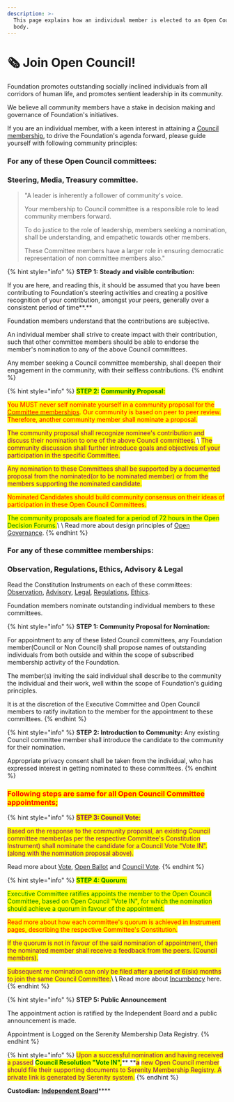 ```yaml
---
description: >-
  This page explains how an individual member is elected to an Open Council
  body.
---
```


# 🗞 Join Open Council!

Foundation promotes outstanding socially inclined individuals from all corridors of human life, and promotes sentient leadership in its community. &#x20;

We believe all community members have a stake in decision making and governance of Foundation's initiatives.

If you are an individual member, with a keen interest in attaining a [Council membership](./), to drive the Foundation's agenda forward, please guide yourself with following community principles:

### For any of these Open Council committees:

### Steering, Media, Treasury committee.&#x20;

> "A leader is inherently a follower of community's voice.&#x20;
>
> Your membership to Council committee is a responsible role to lead community members forward.&#x20;
>
> To do justice to the role of leadership, members seeking a nomination, shall be understanding, and empathetic towards other members.&#x20;
>
> These Committee members have a larger role in ensuring democratic representation of non committee members also."&#x20;

{% hint style="info" %}
**STEP 1:** **Steady and visible contribution:**&#x20;

If you are here, and reading this, it should be assumed that you have been contributing to Foundation's steering activities and creating a positive recognition of your contribution, amongst your peers, generally over a consistent period of time**.**

Foundation members understand that the contributions are subjective.&#x20;

An individual member shall strive to create impact with their contribution, such that other committee members should be able to endorse the member's nomination to any of the above Council committees.&#x20;

Any member seeking a Council committee membership, shall deepen their engagement in the community, with their selfless contributions.
{% endhint %}

{% hint style="info" %}
<mark style="color:green;">**STEP 2:**</mark> <mark style="color:green;"></mark><mark style="color:green;"></mark> <mark style="color:green;"></mark><mark style="color:green;">**Community Proposal:**</mark> <mark style="color:green;"></mark><mark style="color:green;"></mark>&#x20;

<mark style="color:red;">You MUST never self nominate yourself in a community proposal for the</mark> [<mark style="color:red;">Committee memberships</mark>](./)<mark style="color:red;">. Our community is based on peer to peer review. Therefore, another community member shall nominate a proposal.</mark>&#x20;

<mark style="color:purple;">The community proposal shall recognize nominee's contribution and discuss their nomination to one of the above Council committees.</mark> \ <mark style="color:purple;">The community discussion shall further introduce goals and objectives of your participation in the specific Committee.</mark>&#x20;

<mark style="color:purple;">Any nomination to these Committees shall be supported by a documented proposal from the nominated(or to be nominated member) or from the members supporting the nominated candidate.</mark>

<mark style="color:red;">Nominated Candidates should build community consensus on their ideas of participation in these Open Council Committees.</mark>

<mark style="color:green;">The community proposals are floated for a period of 72 hours in the Open Decision Forums.</mark>\ <mark style="color:green;"></mark>\ <mark style="color:green;"></mark>Read more about design principles of [Open Governance](../../open-governance/).
{% endhint %}

### For any of these committee memberships:

### Observation, Regulations, Ethics, Advisory & Legal

Read the Constitution Instruments on each of these committees: [Observation](../observers-council.md), [Advisory](../advisory-council.md), [Legal](../legal-council/), [Regulations](../regulations-council/), [Ethics](../ethics-council.md).

Foundation members nominate outstanding individual members to these committees.

{% hint style="info" %}
**STEP 1:** **Community Proposal for Nomination:**&#x20;

For appointment to any of these listed Council committees, any Foundation member(Council or Non Council) shall propose names of outstanding individuals from both outside and within the scope of subscribed membership activity of the Foundation.&#x20;

The member(s) inviting the said individual shall describe to the community the individual and their work, well within the scope of Foundation's guiding principles.

It is at the discretion of the Executive Committee and Open Council members to ratify invitation to the member for the appointment to these committees.&#x20;
{% endhint %}

{% hint style="info" %}
**STEP 2: Introduction to Community:** Any existing Council committee member shall introduce the candidate to the community for their nomination.&#x20;

Appropriate privacy consent shall be taken from the individual, who has expressed interest in getting nominated to these committees.&#x20;
{% endhint %}

### <mark style="color:red;">**Following steps are same for all Open Council Committee appointments;**</mark>

{% hint style="info" %}
<mark style="color:purple;">**STEP 3: Council Vote:**</mark>&#x20;

<mark style="color:purple;">Based on the response to the community proposal, an existing Council committee member(as per the respective Committee's Constitution Instrument) shall nominate the candidate for a Council Vote "Vote IN". (along with the nomination proposal above).</mark>



Read more about [Vote](../open-ballot/voting.md), [Open Ballot](../open-ballot/) and [Council Vote](../open-ballot/open-council-vote.md).
{% endhint %}

{% hint style="info" %}
<mark style="color:green;">**STEP 4: Quorum:**</mark>

<mark style="color:green;">Executive Committee ratifies appoints the member to the Open Council Committee, based on Open Council "Vote IN", for which the nomination should achieve a quorum in favour of the appointment.</mark>&#x20;

<mark style="color:purple;"><mark style="color:red;">Read more about how each committee's quorum is achieved in Instrument pages, describing the respective Committee's Constitution.<mark style="color:red;"></mark>

<mark style="color:purple;">If the quorum is not in favour of the said nomination of appointment, then the nominated member shall receive a feedback from the peers. (Council members).</mark>&#x20;

<mark style="color:purple;">Subsequent re nomination can only be filed after a period of 6(six) months to join the same Council Committee.</mark>\ <mark style="color:purple;">****</mark>\ <mark style="color:purple;">****</mark>Read more about [Incumbency](../../open-governance/incumbency-and-nepotism.md) here.
{% endhint %}

{% hint style="info" %}
**STEP 5: Public Announcement**

The appointment action is ratified by the Independent Board and a public announcement is made.

Appointment is Logged on the Serenity Membership Data Registry.
{% endhint %}

{% hint style="info" %}
<mark style="color:purple;">Upon a successful nomination and having received a passed</mark> <mark style="color:green;">**Council Resolution "Vote IN",**</mark>** **<mark style="color:purple;">**a**</mark> <mark style="color:purple;"></mark><mark style="color:purple;">new Open Council member should file their supporting documents to Serenity Membership Registry. A private link is generated by Serenity system.</mark>
{% endhint %}



**Custodian:** [**Independent Board**](../statutes-muellners-foundation/independent-board.md)****
